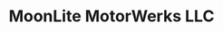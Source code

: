 ---
title: "MoonLite MotorWerks LLC"
url: /gilbertsville/moonlite-motorwerks-llc/
shop: Autowerkstatt
---